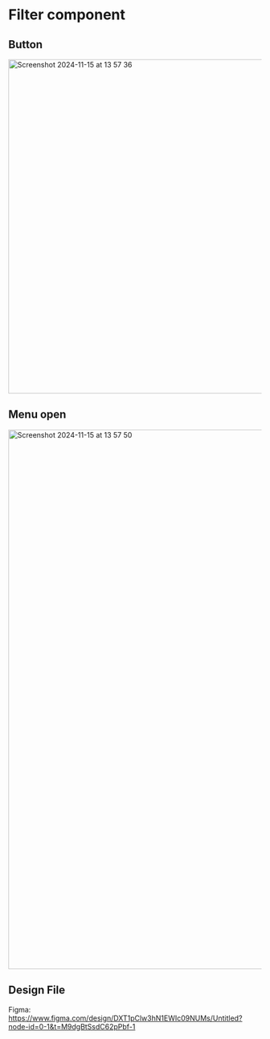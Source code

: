 # Filter component

## Button
<img width="666" alt="Screenshot 2024-11-15 at 13 57 36" src="https://github.com/user-attachments/assets/fecfa0ed-5e3b-4c6e-be98-22c7f11be6bc">

## Menu open
<img width="1075" alt="Screenshot 2024-11-15 at 13 57 50" src="https://github.com/user-attachments/assets/85ba341d-70b4-4764-9d16-460f2cfd3fa0">


## Design File
Figma: https://www.figma.com/design/DXT1pClw3hN1EWIc09NUMs/Untitled?node-id=0-1&t=M9dgBtSsdC62pPbf-1
